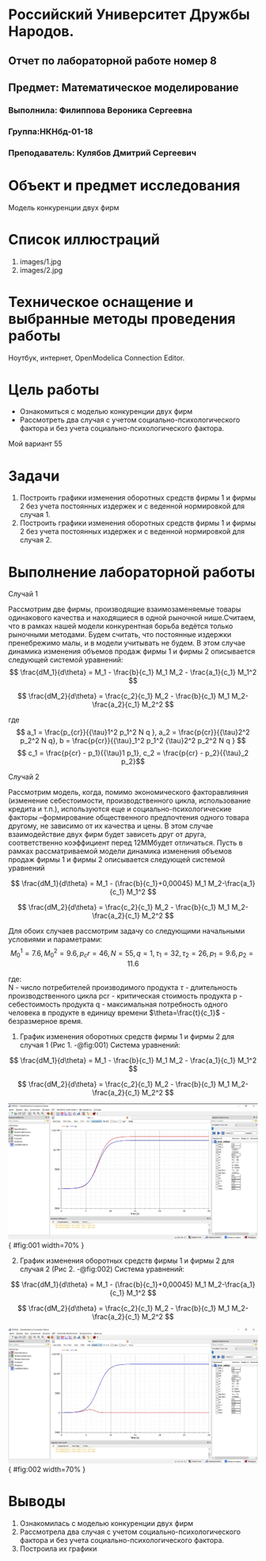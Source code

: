 # Российский Университет Дружбы Народов.

## Отчет по лабораторной работе номер 8

## Предмет: Математическое моделирование

### Выполнила: Филиппова Вероника Сергеевна

### Группа:НКНбд-01-18

### Преподаватель: Кулябов Дмитрий Сергеевич

# Объект и предмет исследования

Модель конкуренции двух фирм

# Cписок иллюстраций

1.  images/1.jpg
2.  images/2.jpg

# Техническое оснащение и выбранные методы проведения работы

Ноутбук, интернет, OpenModelica Connection Editor.

# Цель работы

- Ознакомиться с моделью конкуренции двух фирм 
- Рассмотреть два случая с учетом социально-психологического фактора и без учета социально-психологического фактора.

Мой вариант 55

# Задачи

1. Построить графики изменения оборотных средств фирмы 1 и фирмы 2 без учета постоянных издержек и с веденной нормировкой для случая 1.
2. Построить графики изменения оборотных средств фирмы 1 и фирмы 2 без учета постоянных издержек и с веденной нормировкой для случая 2.

# Выполнение лабораторной работы

Случай 1

Рассмотрим две фирмы, производящие взаимозаменяемые товары одинакового качества и находящиеся в одной рыночной нише.Считаем, что в рамках нашей модели конкурентная борьба ведётся только рыночными методами.
Будем считать, что постоянные издержки пренебрежимо малы, и в модели учитывать не будем. В этом случае динамика изменения объемов продаж фирмы 1 и фирмы 2 описывается следующей системой уравнений:
$$ \frac{dM_1}{d\theta} = M_1 - \frac{b}{c_1} M_1 M_2 - \frac{a_1}{c_1} M_1^2 $$

$$ \frac{dM_2}{d\theta} = \frac{c_2}{c_1} M_2 - \frac{b}{c_1} M_1 M_2-\frac{a_2}{c_1} M_2^2 $$

где $$ a_1 = \frac{p_{cr}}{{\tau}1^2 p_1^2 N q }, a_2 = \frac{p{cr}}{{\tau}2^2 p_2^2 N q}, b = \frac{p{cr}}{{\tau}_1^2 p_1^2 {\tau}2^2 p_2^2 N q } $$ $$ c_1 = \frac{p{cr} - p_1}{{\tau}1 p_1}, c_2 = \frac{p{cr} - p_2}{{\tau}_2 p_2}$$


Случай  2

Рассмотрим  модель,  когда,  помимо  экономического  факторавлияния  (изменение  себестоимости,  производственного  цикла,  использование кредита  и  т.п.),  используются  еще  и  социально-психологические  факторы –формирование общественного предпочтения одного товара другому, не зависимо от их качества и цены. В этом случае взаимодействие двух фирм будет зависеть друг 
от друга, соответственно коэффициент перед 12MMбудет отличаться. Пусть в рамках рассматриваемой модели динамика изменения объемов продаж фирмы 1 и фирмы 2 описывается следующей системой уравнений

$$ \frac{dM_1}{d\theta} = M_1 - (\frac{b}{c_1}+0,00045) M_1 M_2-\frac{a_1}{c_1} M_1^2 $$

$$ \frac{dM_2}{d\theta} = \frac{c_2}{c_1} M_2 - \frac{b}{c_1} M_1 M_2-\frac{a_2}{c_1} M_2^2 $$



Для обоих случаев рассмотрим задачу со следующими начальными условиями и параметрами: 
$$ M_0^1 = 7.6, M_0^2 = 9.6, p_cr = 46, N = 55, q = 1, \tau_1 = 32, \tau_2 = 26, p_1 = 9.6, p_2 = 11.6$$

где:  
N - число потребителей производимого продукта
$\tau$ - длительность производственного цикла
pcr - критическая стоимость продукта
p - себестоимость продукта
q - максимальная потребность одного человека в продукте в единицу времени
$\theta=\frac{t}{c_1}$ - безразмерное время.



1. График изменения оборотных средств фирмы 1 и фирмы 2 для случая 1 (Рис 1. -@fig:001)
Система уравнений: 

$$ \frac{dM_1}{d\theta} = M_1 - \frac{b}{c_1} M_1 M_2 - \frac{a_1}{c_1} M_1^2 $$

$$ \frac{dM_2}{d\theta} = \frac{c_2}{c_1} M_2 - \frac{b}{c_1} M_1 M_2-\frac{a_2}{c_1} M_2^2 $$

![Рис.1](https://github.com/vsfilippova/Lab08MathMod/blob/main/images/1.jpg){ #fig:001 width=70% }

2. График изменения оборотных средств фирмы 1 и фирмы 2 для случая 2 (Рис 2. -@fig:002)
Система уравнений: 

$$ \frac{dM_1}{d\theta} = M_1 - (\frac{b}{c_1}+0,00045) M_1 M_2-\frac{a_1}{c_1} M_1^2 $$

$$ \frac{dM_2}{d\theta} = \frac{c_2}{c_1} M_2 - \frac{b}{c_1} M_1 M_2-\frac{a_2}{c_1} M_2^2 $$

![Рис.2](https://github.com/vsfilippova/Lab08MathMod/blob/main/images/2.jpg){ #fig:002 width=70% }


# Выводы

1. Ознакомилась с моделью конкуренции двух фирм 
2. Рассмотрела два случая с учетом социально-психологического фактора и без учета социально-психологического фактора.
3. Построила их графики



